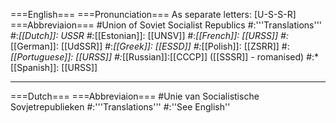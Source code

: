 ===English===
===Pronunciation===
As separate letters: [U-S-S-R]
===Abbreviaion===
#Union of Soviet Socialist Republics
#:'''Translations'''
#:*[[Dutch]]: USSR
#:*[[Estonian]]: [[UNSV]]
#:*[[French]]: [[URSS]]
#:*[[German]]: [[UdSSR]]
#:*[[Greek]]: [[ESSD]]
#:*[[Polish]]: [[ZSRR]]
#:*[[Portuguese]]: [[URSS]]
#:*[[Russian]]:[[CCCP]] ([[SSSR]] - romanised)
#:*[[Spanish]]: [[URSS]]

----
===Dutch===
===Abbreviaion===
#Unie van Socialistische Sovjetrepublieken
#:'''Translations'''
#:''See English''